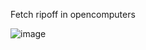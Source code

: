 Fetch ripoff in opencomputers


![image](https://github.com/axunaattori/OpenComputerFetch/assets/69193142/60b92472-be0f-4494-906a-d8b59d2d9888)
